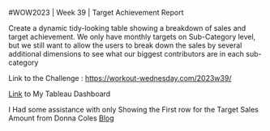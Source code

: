 #WOW2023 | Week 39 | Target Achievement Report


Create a dynamic tidy-looking table showing a breakdown of sales and target achievement. We only have monthly targets on Sub-Category level, but we still want to allow the users to break down the sales by several additional dimensions to see what our biggest contributors are in each sub-category

Link to the Challenge : https://workout-wednesday.com/2023w39/

[Link](https://public.tableau.com/app/profile/amira.salama/viz/WOW2023Week39TargetAchievementReport_16960209567560/WOW2023Week39TargetAchievementReport) to My Tableau Dashboard

I Had some assistance with only Showing the First row for the Target Sales Amount from Donna Coles [Blog](https://donnacoles.home.blog/2023/09/28/target-achievement-report/) 
